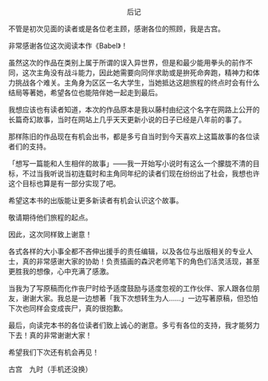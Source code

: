 <p align="center">后记</p>

不管是初次见面的读者或是各位老主顾，感谢各位的照顾，我是古宫。

非常感谢各位这次阅读本作《Babel》！

虽然这次的作品在类别上属于所谓的误入异世界，但是和最少能用拳头的前作不同，这次主角没有战斗能力，因此她需要向同伴求助或是拚死命奔跑，精神力和体力挑战各个难关。主角身为区区一名大学生，当她抵达这趟旅程的终点时会有什么结局等著她，希望各位也能陪伴她一起走到最后。

我想应该也有读者知道，本次的作品原本是我以藤村由纪这个名字在网路上公开的长篇奇幻故事，当时在网站上几乎天天更新小说的日子已经是八年前的事了。

那样陈旧的作品现在有机会出书，都是多亏自当时到今天喜欢上这篇故事的各位读者们的支持。

「想写一篇能和人生相伴的故事」――我一开始写小说时有这么一个朦胧不清的目标，不过当我听说当初连载时和主角同年纪的读者们现在纷纷出了社会，我想也许这个目标也算是有一部分实现了吧。

希望这本书的出版能让更多新读者有机会认识这个故事。

敬请期待他们旅程的起点。

因此，这次同样致上谢意！

各式各样的大小事全都不吝伸出援手的责任编辑，以及各位与出版相关的专业人士，真的非常感谢大家的协助！负责插画的森沢老师笔下的角色们活灵活现，甚至更胜我的想像，心中充满了感激。

当我为了写原稿而化作丧尸时给予适度鼓励与适度忽视的工作伙伴、家人跟各位朋友，谢谢大家。我总是一边想著「我下次想转生为人……」一边写著原稿，但恐怕下次也同样会变成丧尸，真的很抱歉。

最后，向读完本书的各位读者们致上诚心的谢意。多亏有各位的支持，我才能努力下去！真的非常谢谢大家！

希望我们下次还有机会再见！

古宫　九时（手机还没换）

